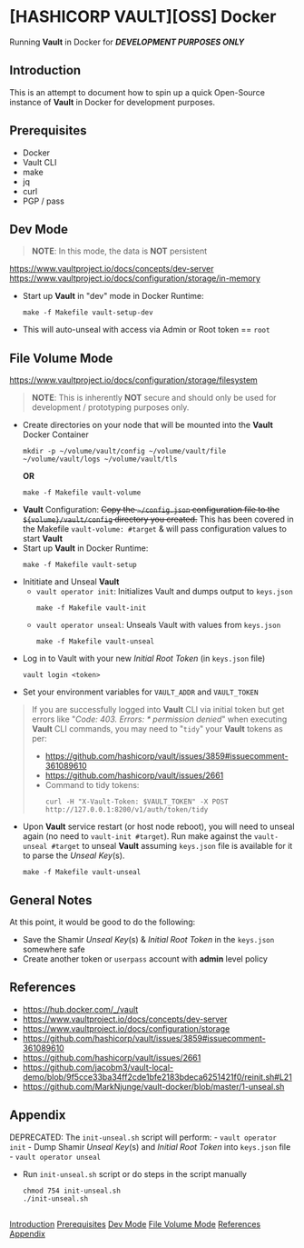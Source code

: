 # [HASHICORP VAULT][OSS] Docker

Running **Vault** in Docker for ***DEVELOPMENT PURPOSES ONLY***

## Introduction

This is an attempt to document how to spin up a quick Open-Source instance of **Vault** in Docker for development purposes.

## Prerequisites

- Docker
- Vault CLI
- make
- jq
- curl
- PGP / pass

## Dev Mode

> **NOTE**: In this mode, the data is **NOT** persistent

https://www.vaultproject.io/docs/concepts/dev-server
https://www.vaultproject.io/docs/configuration/storage/in-memory

- Start up **Vault** in "dev" mode in Docker Runtime:

    ```
    make -f Makefile vault-setup-dev
    ```
- This will auto-unseal with access via Admin or Root token == ```root```

## File Volume Mode

https://www.vaultproject.io/docs/configuration/storage/filesystem

> **NOTE**: This is inherently **NOT** secure and should only be used for development / prototyping purposes only.

- Create directories on your node that will be mounted into the **Vault** Docker Container
    ```
    mkdir -p ~/volume/vault/config ~/volume/vault/file ~/volume/vault/logs ~/volume/vault/tls
    ```
    **OR**
    ```
    make -f Makefile vault-volume
    ```
- **Vault** Configuration: ~~Copy the ```~/config.json``` configuration file to the ```${volume}/vault/config``` directory you created.~~ This has been covered in the Makefile ```vault-volume: #target``` & will pass configuration values to start **Vault**
- Start up **Vault** in Docker Runtime:
    ```
    make -f Makefile vault-setup
    ```
- Inititiate and Unseal **Vault**
  - ```vault operator init```: Initializes Vault and dumps output to ```keys.json```
    ```
    make -f Makefile vault-init
    ```
  - ```vault operator unseal```: Unseals Vault with values from ```keys.json```
    ```
    make -f Makefile vault-unseal
    ```
- Log in to Vault with your new *Initial Root Token* (in ```keys.json``` file)
    ```
    vault login <token>
    ```
- Set your environment variables for ```VAULT_ADDR``` and ```VAULT_TOKEN```

> If you are successfully logged into **Vault** CLI via initial token but get errors like "*Code: 403. Errors: * permission denied*" when executing **Vault** CLI commands, you may need to "```tidy```" your **Vault** tokens as per:
> - https://github.com/hashicorp/vault/issues/3859#issuecomment-361089610
> - https://github.com/hashicorp/vault/issues/2661
> - Command to tidy tokens:
>   ```
>   curl -H "X-Vault-Token: $VAULT_TOKEN" -X POST http://127.0.0.1:8200/v1/auth/token/tidy
>   ```
- Upon **Vault** service restart (or host node reboot), you will need to unseal again (no need to ```vault-init #target```). Run make against the ```vault-unseal #target``` to unseal **Vault** assuming ```keys.json``` file is available for it to parse the *Unseal Key*(s).
    ```
    make -f Makefile vault-unseal
    ```


## General Notes

At this point, it would be good to do the following:
- Save the Shamir *Unseal Key*(s) & *Initial Root Token* in the ```keys.json``` somewhere safe
- Create another token or ```userpass``` account with **admin** level policy


## References

- https://hub.docker.com/_/vault
- https://www.vaultproject.io/docs/concepts/dev-server
- https://www.vaultproject.io/docs/configuration/storage
- https://github.com/hashicorp/vault/issues/3859#issuecomment-361089610
- https://github.com/hashicorp/vault/issues/2661
- https://github.com/jacobm3/vault-local-demo/blob/9f5cce33ba34ff2cde1bfe2183bdeca6251421f0/reinit.sh#L21
- https://github.com/MarkNjunge/vault-docker/blob/master/1-unseal.sh


## Appendix

DEPRECATED:
The ```init-unseal.sh``` script will perform:
    - ```vault operator init```
    - Dump Shamir *Unseal Key*(s) and *Initial Root Token* into ```keys.json``` file 
    - ```vault operator unseal```
  - Run ```init-unseal.sh``` script or do steps in the script manually
    ```
    chmod 754 init-unseal.sh
    ./init-unseal.sh
    ```

## 

[Introduction](#introduction)
[Prerequisites](#prerequisites)
[Dev Mode](#dev-mode)
[File Volume Mode](#file-volume-mode)
[References](#references)
[Appendix](#appendix)